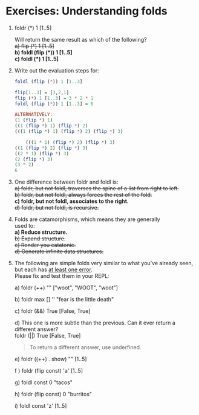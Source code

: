 # Exercises: Understanding folds
1. foldr (*) 1 [1..5]

    Will return the same result as which of the following?  
    ~~a) flip (\*) 1 [1..5]~~  
    **b) foldl (flip (\*)) 1 [1..5]**  
    **c) foldl (\*) 1 [1..5]**  

2. Write out the evaluation steps for:

    ```hs
    foldl (flip (*)) 1 [1..3]

    flip[1..3] = [3,2,1]
    flip (*) 1 [1..3] = 3 * 2 * 1
    foldl (flip (*)) 1 [1..3] = 6
    
    ALTERNATIVELY:
    (1 (flip *) 1)
    ((1 (flip *) 1) (flip *) 2)
    (((1 (flip *) 1) (flip *) 2) (flip *) 3)

        (((1 * 1) (flip *) 2) (flip *) 3)
    ((1 (flip *) 2) (flip *) 3)
    ((2 * 1) (flip *) 3)
    (2 (flip *) 3)
    (3 * 2)
    6
    ```

3. One difference between foldr and foldl is:  
~~a) foldr, but not foldl, traverses the spine of a list from
right to left.~~  
~~b) foldr, but not foldl, always forces the rest of the fold.~~  
**c) foldr, but not foldl, associates to the right.**  
~~d) foldr, but not foldl, is recursive.~~  

4. Folds are catamorphisms, which means they are generally  
used to:  
**a) Reduce structure.**  
~~b) Expand structure.~~  
~~c) Render you catatonic.~~  
~~d) Generate infinite data structures.~~  

5. The following are simple folds very similar to what you’ve
already seen, but each has <ins>at least one error</ins>.   
Please fix and test them in your REPL:  

    a) foldr (++) "" ["woot", "WOOT", "woot"]  

    b) foldr max [] '' "fear is the little death"  

    c) foldr (&&) True [False, True]  

    d) This one is more subtle than the previous. Can it
    ever return a different answer?  
    foldr (||) True [False, True]  
    > To return a different answer, use underfined.

    e) foldr ((++) . show) "" [1..5]

    f ) foldr (flip const) 'a' [1..5]  

    g) foldl const 0 "tacos"  

    h) foldr (flip const) 0 "burritos"


    i) foldl const 'z' [1..5]  